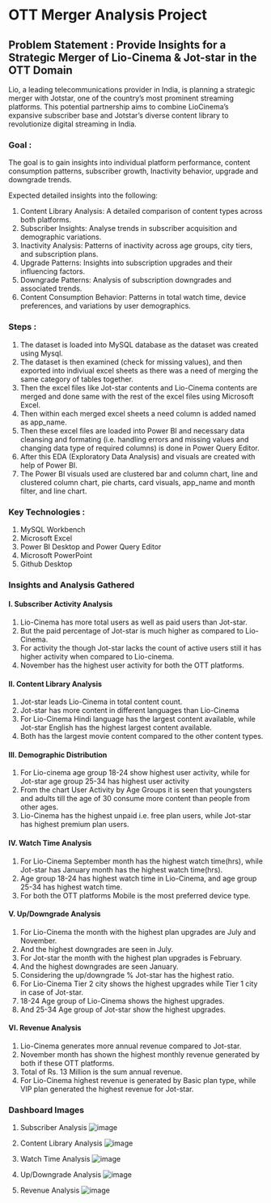 # OTT Merger Analysis Project


## Problem Statement : Provide Insights for a Strategic Merger of Lio-Cinema & Jot-star in the OTT Domain

Lio, a leading telecommunications provider in India, is planning a strategic merger with Jotstar, one of the country’s most prominent streaming platforms. This potential partnership aims to combine LioCinema’s expansive subscriber base and Jotstar’s diverse content library to revolutionize digital streaming in India.  

### Goal : 
The goal is to gain insights into individual platform performance, content consumption patterns, subscriber growth, Inactivity behavior, upgrade and downgrade trends.   

Expected detailed insights into the following:  
1. Content Library Analysis: A detailed comparison of content types across both platforms.  
2. Subscriber Insights: Analyse trends in subscriber acquisition and demographic variations.   
3. Inactivity Analysis: Patterns of inactivity across age groups, city tiers, and subscription 
plans.    
4. Upgrade Patterns: Insights into subscription upgrades and their influencing factors.   
5. Downgrade Patterns: Analysis of subscription downgrades and associated trends.   
6. Content Consumption Behavior: Patterns in total watch time, device preferences, and 
variations by user demographics.  

### Steps :
1. The dataset is loaded into MySQL database as the dataset was created using Mysql.
2. The dataset is then examined (check for missing values), and then exported into indiviual excel sheets as there was a need of merging the same category of tables together.
3. Then the excel files like Jot-star contents and Lio-Cinema contents are merged and done same with the rest of the excel files using Microsoft Excel.
4. Then within each merged excel sheets a need column is added named as app_name.
5. Then these excel files are loaded into Power BI and necessary data cleansing and formating (i.e. handling errors and missing values and changing data type of required columns) is done in Power Query Editor.
6. After this EDA (Exploratory Data Analysis) and visuals are created with help of Power BI.
7. The Power BI visuals used are clustered bar and column chart, line and clustered column chart, pie charts, card visuals, app_name and month filter, and line chart.

### Key Technologies :
1. MySQL Workbench
2. Microsoft Excel
3. Power BI Desktop and Power Query Editor
4. Microsoft PowerPoint
5. Github Desktop

### Insights and Analysis Gathered
#### I. Subscriber Activity Analysis
1. Lio-Cinema has more total users as well as paid users than Jot-star.
2. But the paid percentage of Jot-star is much higher as compared to Lio-Cinema.
3. For activity the though Jot-star lacks the count of active users still it has higher activity when compared to Lio-cinema.
4. November has the highest user activity for both the OTT platforms.


#### II. Content Library Analysis
1. Jot-star leads Lio-Cinema in total content count.
2. Jot-star has more content in different languages than Lio-Cinema
3. For Lio-Cinema Hindi language has the largest content available, while Jot-star English has the highest largest content available.
4. Both has the largest movie content compared to the other content types.


#### III. Demographic Distribution 
1. For Lio-cinema age group 18-24 show highest user activity, while for Jot-star age group 25-34 has highest user activity
2. From the chart User Activity by Age Groups it is seen that youngsters and adults till the age of 30 consume more content than people from other ages.
3. Lio-Cinema has the highest unpaid i.e. free plan users, while Jot-star has highest premium plan users.

#### IV. Watch Time Analysis
1. For Lio-Cinema September month has the highest watch time(hrs), while Jot-star has January month has the highest watch time(hrs).
2. Age group 18-24 has highest watch time in Lio-Cinema, and age group 25-34 has highest watch time.
3. For both the OTT platforms Mobile is the most preferred device type.

#### V. Up/Downgrade Analysis
1. For Lio-Cinema the month with the highest plan upgrades are July and November.
2. And the highest downgrades are seen in July.
3. For Jot-star the month with the highest plan upgrades is February.
5. And the highest downgrades are seen January.
6. Considering the up/downgrade % Jot-star has the highest ratio.
7. For Lio-Cinema Tier 2 city shows the highest upgrades while Tier 1 city in case of Jot-star.
8. 18-24 Age group of Lio-Cinema shows the highest upgrades.
9. And 25-34 Age group of Jot-star show the highest upgrades.

#### VI. Revenue Analysis
1. Lio-Cinema generates more annual revenue compared to Jot-star.
2. November month has shown the highest monthly revenue generated by both if these OTT platforms.
3. Total of Rs. 13 Million is the sum annual revenue.
4. For Lio-Cinema highest revenue is generated by Basic plan type, while VIP plan generated the highest revenue for Jot-star.
   
### Dashboard Images
1. Subscriber Analysis
![image](https://github.com/user-attachments/assets/1ac232aa-5a45-4a87-a789-52179f646b1e)

2. Content Library Analysis
![image](https://github.com/user-attachments/assets/b7ad6cea-0a7f-463b-a914-3ae6a7a0493e)

3. Watch Time Analysis
![image](https://github.com/user-attachments/assets/a4e66457-5072-4fb2-a630-17d2335c1125)

4. Up/Downgrade Analysis
![image](https://github.com/user-attachments/assets/b4c8a61b-26dd-491a-aae4-42791b0dc0d1)

5. Revenue Analysis
![image](https://github.com/user-attachments/assets/5b736342-61ea-484b-81a7-ff622943787d)






